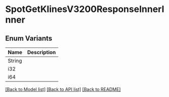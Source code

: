 # SpotGetKlinesV3200ResponseInnerInner

## Enum Variants

| Name | Description |
|---- | -----|
| String |  |
| i32 |  |
| i64 |  |

[[Back to Model list]](../README.md#documentation-for-models) [[Back to API list]](../README.md#documentation-for-api-endpoints) [[Back to README]](../README.md)


